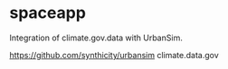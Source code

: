 spaceapp
========

Integration of climate.gov.data with UrbanSim.

https://github.com/synthicity/urbansim
climate.data.gov
